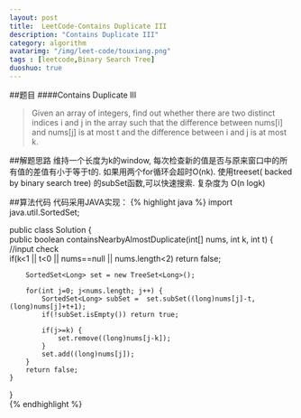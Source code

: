 ```yaml
---
layout: post
title:  LeetCode-Contains Duplicate III
description: "Contains Duplicate III"
category: algorithm
avatarimg: "/img/leet-code/touxiang.png"
tags : [leetcode,Binary Search Tree]
duoshuo: true
---
```

##题目
####Contains Duplicate III
>Given an array of integers, find out whether there are two distinct indices i and j in the array such that the difference between nums[i] and nums[j] is at most t and the difference between i and j is at most k. 

<!-- more -->
	
##解题思路
维持一个长度为k的window, 每次检查新的值是否与原来窗口中的所有值的差值有小于等于t的. 如果用两个for循环会超时O(nk). 使用treeset( backed by binary search tree) 的subSet函数,可以快速搜索. 复杂度为 O(n logk)

##算法代码
代码采用JAVA实现：
{% highlight java %}
import java.util.SortedSet;  
  
public class Solution {  
    public boolean containsNearbyAlmostDuplicate(int[] nums, int k, int t) {  
        //input check  
        if(k<1 || t<0 || nums==null || nums.length<2) return false;  
          
        SortedSet<Long> set = new TreeSet<Long>();  
          
        for(int j=0; j<nums.length; j++) {  
            SortedSet<Long> subSet =  set.subSet((long)nums[j]-t, (long)nums[j]+t+1);  
            if(!subSet.isEmpty()) return true;  
              
            if(j>=k) {  
                set.remove((long)nums[j-k]);  
            }  
            set.add((long)nums[j]);  
        }  
        return false;  
    }  
}  
{% endhighlight %}

















